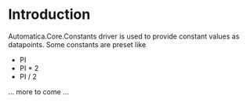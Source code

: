 # Introduction 
Automatica.Core.Constants driver is used to provide constant values as datapoints. Some constants are preset like

* PI
* PI * 2
* PI / 2
 

... more to come ...